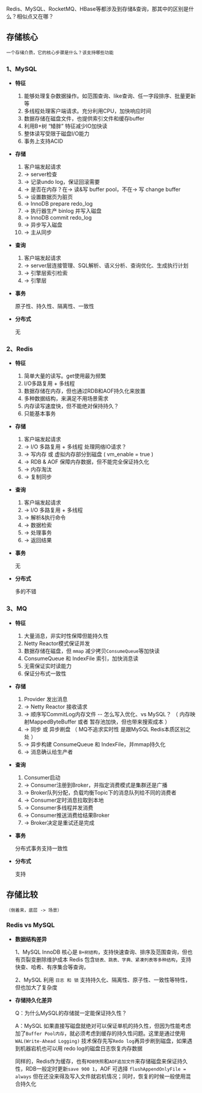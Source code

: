 Redis、MySQL、RocketMQ、HBase等都涉及到存储&查询，那其中的区别是什么？相似点又在哪？

## 存储核心

	一个存储介质，它的核心步骤是什么？该支持哪些功能

### 1、MySQL

-  **特征**

	1.  能够处理复杂数据操作。如范围查询、like查询、任一字段排序、批量更新等
	2.  多线程处理客户端请求。充分利用CPU，加快响应时间
	3.  数据存储在磁盘文件，也提供索引文件和缓存buffer
	4.  利用B+树 “矮胖” 特征减少IO加快读
	5.  整体读写受限于磁盘I/O能力
	6.  事务上支持ACID

-  **存储**

    1.  客户端发起请求
	2.  -> server检查 
	3.  -> 记录undo log，保证回滚需要
	4.  -> 是否在内存？在-> 读&写 buffer pool，不在-> 写 change buffer
	5.  -> 设置数据页为脏页
	6.  -> InnoDB  prepare  redo_log
	7.  -> 执行器生产 binlog 并写入磁盘
	8.  -> InnoDB  commit  redo_log
	9.  -> 异步写入磁盘
	10.  -> 主从同步

-  **查询**

	1.  客户端发起请求
	2.  -> server层连接管理、SQL解析、语义分析、查询优化、生成执行计划
	3.  -> 引擎层索引检索
	4.  -> 引擎层

-  **事务**

	原子性、持久性、隔离性、一致性

-  **分布式**

	无




### 2、Redis

-  **特征**

	1.  简单大量的读写。get使用最为频繁
	2.  I/O多路复用 + 多线程
	3.  数据存储在内存，但也通过RDB和AOF持久化来放置
	4.  多种数据结构，来满足不用场景需求
	5.  内存读写速度快，但不能绝对保持持久？
	6.  只能基本事务

-  **存储**

	1.  客户端发起请求
	2.  -> I/O 多路复用 + 多线程 处理网络IO请求？
	3.  -> 写内存 或 虚拟内存部分到磁盘 ( vm_enable = true )
	4.  -> RDB & AOF 保障内存数据，但不能完全保证持久化
	5.  -> 内存淘汰
	6.  -> 复制同步

-  **查询**

    1.  客户端发起请求
	2.  ->  I/O 多路复用 + 多线程
    3.  -> 解析&执行命令
    4.  -> 数据检索
	5.  -> 处理事务
	6.  -> 返回结果

-  **事务**

	无


-  **分布式**

	多的不错




### 3、MQ

-  **特征**

	1.  大量消息，非实时性保障但能持久性
	2.  Netty Reactor模式保证并发
	3.  数据存储在磁盘，但 `mmap` 减少拷贝`ConsumeQueue`等加快读
	4.   ConsumeQueue 和 IndexFile 索引，加快消息读
	5.  无需保证实时读能力
	6.  保证分布式一致性 

-  **存储**

	1.  Provider 发出消息 
	2.  -> Netty Reactor 接收请求
	1.  -> 顺序写CommitLog内存文件  -- 怎么写入优化、vs MySQL？
		（ 内存映射MappedByteBuffer 或者 暂存池加快，但也带来搜索成本 ）
	4.  -> 同步 或 异步刷盘 （ MQ不追求实时性 是跟MySQL Redis本质区别之处 ）
	5.  -> 异步构建 ConsumeQueue 和 IndexFile，并mmap持久化
	6.  -> 消息确认给生产者


-  **查询**

	1.  Consumer启动
	2.  -> Consumer注册到Broker，并指定消费模式是集群还是广播
	3.  -> Broker队列分配，负载均衡Topic下的消息队列给不同的消费者
	4.  -> Consumer定时消息拉取到本地
	5.  -> Consumer多线程并发消费
	6.  -> Consumer推送消费给结果Broker
	7.  -> Broker决定是重试还是完成

-  **事务**

	分布式事务支持一致性

-  **分布式**

	支持




## 存储比较

	（倒着来，底层 -> 场景）
### Redis vs MySQL

-  **数据结构差异**

	1、MySQL InnoDB 核心是 `B+树结构`，支持快速查询、排序及范围查询，但也有页裂变删除维护成本
	Redis 包含`链表、跳表、字典、紧凑列表等多种结构`，支持快查、哈希、有序集合等查询，
	
	2、MySQL 利用 `日志 和 锁` 支持持久化、隔离性、原子性、一致性等特性，但也加大了复杂度
	

-  **存储持久化差异**

	Q：为什么MySQL的存储就一定能保证持久性？
	
	 A：MySQL 如果直接写磁盘就绝对可以保证单机的持久性，但因为性能考虑加了`Buffer Pool内存`，就必须考虑到缓存的持久性问题。这里是通过使用 `WAL(Write-Ahead Logging)` 技术保存先写`Redo log`再异步刷到磁盘，如果遇到机器宕机也可以用 redo log的磁盘日志恢复内存数据
	 
	 同样的，Redis作为缓存，也有`RDB快照`和`AOF追加文件`来存储磁盘来保证持久性，RDB一般定时更新`save 900 1`，AOF 可选择 `flushAppendOnlyFile = always` 但在还没来得及写入文件就宕机情况；同时，恢复的时候一般使用混合持久化

